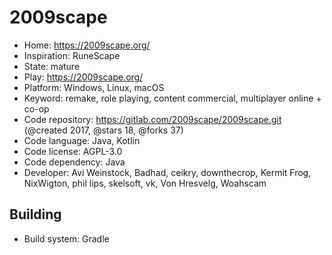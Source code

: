 # 2009scape

- Home: https://2009scape.org/
- Inspiration: RuneScape
- State: mature
- Play: https://2009scape.org/
- Platform: Windows, Linux, macOS
- Keyword: remake, role playing, content commercial, multiplayer online + co-op
- Code repository: https://gitlab.com/2009scape/2009scape.git (@created 2017, @stars 18, @forks 37)
- Code language: Java, Kotlin
- Code license: AGPL-3.0
- Code dependency: Java
- Developer: Avi Weinstock, Badhad, ceikry, downthecrop, Kermit Frog, NixWigton, phil lips, skelsoft, vk, Von Hresvelg, Woahscam

## Building

- Build system: Gradle

